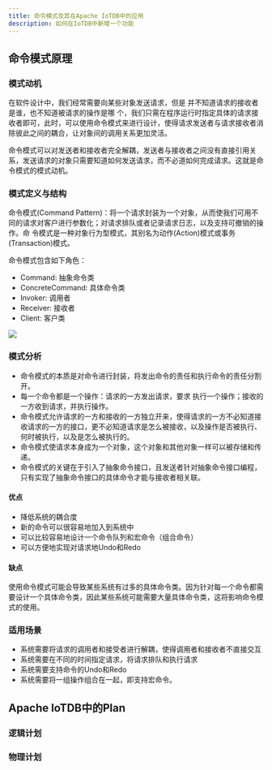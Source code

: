 ```yaml
---
title: 命令模式及其在Apache IoTDB中的应用
description: 如何在IoTDB中新增一个功能
---
```


## 命令模式原理

### 模式动机

在软件设计中，我们经常需要向某些对象发送请求，但是 并不知道请求的接收者是谁，也不知道被请求的操作是哪 个，我们只需在程序运行时指定具体的请求接收者即可，此时，可以使用命令模式来进行设计，使得请求发送者与请求接收者消除彼此之间的耦合，让对象间的调用关系更加灵活。



命令模式可以对发送者和接收者完全解耦，发送者与接收者之间没有直接引用关系，发送请求的对象只需要知道如何发送请求，而不必道如何完成请求。这就是命令模式的模式动机。

### 模式定义与结构

命令模式(Command Pattern)：将一个请求封装为一个对象，从而使我们可用不同的请求对客户进行参数化；对请求排队或者记录请求日志，以及支持可撤销的操作。命 令模式是一种对象行为型模式，其别名为动作(Action)模式或事务(Transaction)模式。



命令模式包含如下角色： 

- Command: 抽象命令类
- ConcreteCommand: 具体命令类
- Invoker: 调用者
- Receiver: 接收者
- Client: 客户类



![](/picture/command_pattern.png)



### 模式分析

- 命令模式的本质是对命令进行封装，将发出命令的责任和执行命令的责任分割开。 
- 每一个命令都是一个操作：请求的一方发出请求，要求 执行一个操作；接收的一方收到请求，并执行操作。 
- 命令模式允许请求的一方和接收的一方独立开来，使得请求的一方不必知道接收请求的一方的接口，更不必知道请求是怎么被接收，以及操作是否被执行、何时被执行，以及是怎么被执行的。
- 命令模式使请求本身成为一个对象，这个对象和其他对象一样可以被存储和传递。 
- 命令模式的关键在于引入了抽象命令接口，且发送者针对抽象命令接口编程，只有实现了抽象命令接口的具体命令才能与接收者相关联。

#### 优点

- 降低系统的耦合度
- 新的命令可以很容易地加入到系统中
- 可以比较容易地设计一个命令队列和宏命令（组合命令）
- 可以方便地实现对请求地Undo和Redo

#### 缺点

使用命令模式可能会导致某些系统有过多的具体命令类。因为针对每一个命令都需要设计一个具体命令类，因此某些系统可能需要大量具体命令类，这将影响命令模式的使用。



### 适用场景

- 系统需要将请求的调用者和接受者进行解耦，使得调用者和接收者不直接交互
- 系统需要在不同的时间指定请求，将请求排队和执行请求
- 系统需要支持命令的Undo和Redo
- 系统需要将一组操作组合在一起，即支持宏命令。



## Apache IoTDB中的Plan

### 逻辑计划



### 物理计划


